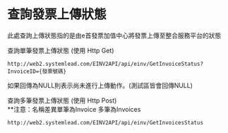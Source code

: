 # 查詢發票上傳狀態

此處查詢上傳狀態指的是由e首發票加值中心將發票上傳至整合服務平台的狀態

查詢單筆發票上傳狀態 (使用 Http Get)
```
http://web2.systemlead.com/EINV2API/api/einv/GetInvoiceStatus?InvoiceID={發票號碼}
```
如果回傳為NULL則表示尚未進行上傳動作。(測試區皆會回傳NULL)

查詢多筆發票上傳狀態 (使用 Http Post) <br />
**注意：名稱差異單筆為Invoice 多筆為Invoices

```
http://web2.systemlead.com/EINV2API/api/einv/GetInvoicesStatus
```
